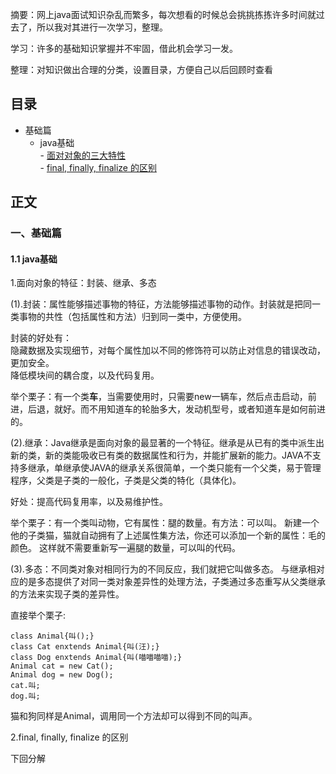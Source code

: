 摘要：网上java面试知识杂乱而繁多，每次想看的时候总会挑挑拣拣许多时间就过去了，所以我对其进行一次学习，整理。  

学习：许多的基础知识掌握并不牢固，借此机会学习一发。  

整理：对知识做出合理的分类，设置目录，方便自己以后回顾时查看  

<h2>目录</h2>

- 基础篇
  - java基础  
        - <a href="#1.1.1">面对对象的三大特性</a>  
        - <a href="#1.1.2">final, finally, finalize 的区别</a>

<h2>正文</h2> 

<h3 id ='1'>一、基础篇</h3>

<h4>1.1 java基础</h4>

<p id="1.1.1">1.面向对象的特征：封装、继承、多态</p>

(1).封装：属性能够描述事物的特征，方法能够描述事物的动作。封装就是把同一类事物的共性（包括属性和方法）归到同一类中，方便使用。  

封装的好处有：  
隐藏数据及实现细节，对每个属性加以不同的修饰符可以防止对信息的错误改动，更加安全。   
降低模块间的耦合度，以及代码复用。  

举个栗子：有一个类<b>车</b>，当需要使用时，只需要new一辆车，然后点击启动，前进，后退，就好。而不用知道车的轮胎多大，发动机型号，或者知道车是如何前进的。  

(2).继承：Java继承是面向对象的最显著的一个特征。继承是从已有的类中派生出新的类，新的类能吸收已有类的数据属性和行为，并能扩展新的能力。JAVA不支持多继承，单继承使JAVA的继承关系很简单，一个类只能有一个父类，易于管理程序，父类是子类的一般化，子类是父类的特化（具体化)。  

好处：提高代码复用率，以及易维护性。  

举个栗子：有一个类叫动物，它有属性：腿的数量。有方法：可以叫。
新建一个他的子类猫，猫就自动拥有了上述属性集方法，你还可以添加一个新的属性：毛的颜色。
这样就不需要重新写一遍腿的数量，可以叫的代码。  

(3).多态：不同类对象对相同行为的不同反应，我们就把它叫做多态。 与继承相对应的是多态提供了对同一类对象差异性的处理方法，子类通过多态重写从父类继承的方法来实现子类的差异性。  

直接举个栗子:  

    class Animal{叫();}  
    class Cat enxtends Animal{叫(汪);}
    class Dog enxtends Animal{叫(喵喵喵喵);}
    Animal cat = new Cat();
    Animal dog = new Dog();
    cat.叫;
    dog.叫;

猫和狗同样是Animal，调用同一个方法却可以得到不同的叫声。
<p id="1.1.2">2.final, finally, finalize 的区别</p>
下回分解
